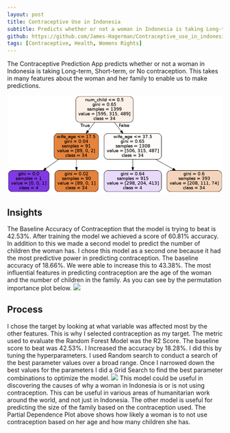 ```yaml
---
layout: post
title: Contraceptive Use in Indonesia
subtitle: Predicts whether or not a woman in Indonesia is taking Long-term, Short-term, or No contraception.
github: https://github.com/James-Hagerman/Contraceptive_use_in_indonesia
tags: [Contraceptive, Health, Womens Rights]
---
```


The Contraceptive Prediction App predicts whether or not a woman in Indonesia is taking Long-term, Short-term, or No contraception. This takes in many features about the woman and her family to enable us to make predictions.

![](/assets/img/contra-tree.png)

## Insights
The Baseline Accuracy of Contraception that the model is trying to beat is 42.53%. After training the model we achieved a score of 60.81% accuracy. In addition to this we made a second model to predict the number of children the woman has. I chose this model as a second one because it had the most predictive power in predicting contraception. The baseline accuracy of 18.66%. We were able to increase this to 43.38%. The most influential features in predicting contraception are the age of the woman and the number of children in the family. As you can see by the permutation importance plot below.
![](/assets/img/contraceptive-perm-importance.png)

## Process
I chose the target by looking at what variable was affected most by the other features. This is why I selected contraception as my target. The metric used to evaluate the Random Forest Model was the R2 Score. The baseline score to beat was 42.53%. I Increased the accuracy by 18.28%. I did this by tuning the hyperparameters. I used Random search to conduct a search of the best parameter values over a broad range. Once I narrowed down the best values for the parameters I did a Grid Search to find the best parameter combinations to optimize the model.
![](/assets/img/contraceptive-pdp.png)
This model could be useful in discovering the causes of why a woman in Indonesia is or is not using contraception. This can be useful in various areas of humanitarian work around the world, and not just in Indonesia. The other model is useful for predicting the size of the family based on the contraception used. The Partial Dependence Plot above shows how likely a woman is to not use contraception based on her age and how many children she has.
